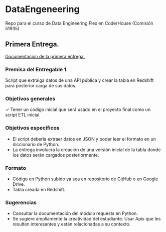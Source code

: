 # DataEngeneering
Repo para el curso de Data Engineering Flex en CoderHouse (Comisión 51935)

## Primera Entrega.
[Documentacion de la primera entrega.](PrimeraEntrega/README.md)
### Premisa del Entregable 1
Script que extraiga datos de una API pública y crear la tabla
en Redshift para posterior carga de sus datos.

### Objetivos generales
✓ Tener un código inicial que será usado
en el proyecto final como un script ETL
inicial.

### Objetivos específicos
- El script debería extraer datos en JSON
y poder leer el formato en un
diccionario de Python.
- La entrega involucra la creación de una
versión inicial de la tabla donde los
datos serán cargados posteriormente.

### Formato
- Código en Python subido ya sea en
repositorio de GitHub o en Google Drive.
- Tabla creada en Redshift.

### Sugerencias
- Consultar la documentación del módulo
requests en Python.
- Se sugiere ampliamente la creatividad
del estudiante. Usar Apis que les
resulten interesantes y están
relacionadas a su contexto.


